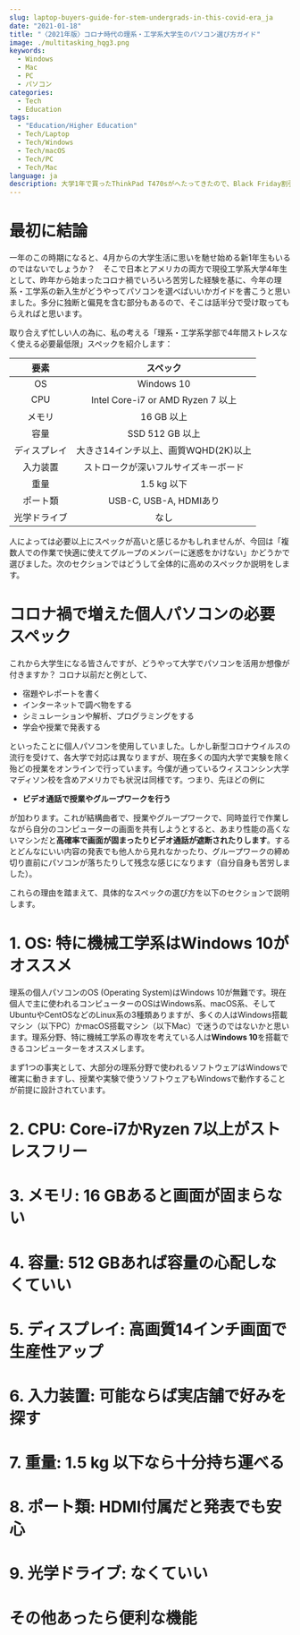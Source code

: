 ```yaml
---
slug: laptop-buyers-guide-for-stem-undergrads-in-this-covid-era_ja
date: "2021-01-18"
title: "〈2021年版〉コロナ時代の理系・工学系大学生のパソコン選び方ガイド"
image: ./multitasking_hqg3.png
keywords:
  - Windows
  - Mac
  - PC
  - パソコン
categories:
  - Tech
  - Education
tags:
  - "Education/Higher Education"
  - Tech/Laptop
  - Tech/Windows
  - Tech/macOS
  - Tech/PC
  - Tech/Mac
language: ja
description: 大学1年で買ったThinkPad T470sがへたってきたので、Black Friday割引でThinkPad T14 Gen 1を買いました。備忘録も兼ねて、旧パソコンからどうやって環境移行したか書き留めたいと思います。
---
```


# 最初に結論
一年のこの時期になると、4月からの大学生活に思いを馳せ始める新1年生もいるのではないでしょうか？　そこで日本とアメリカの両方で現役工学系大学4年生として、昨年から始まったコロナ禍でいろいろ苦労した経験を基に、今年の理系・工学系の新入生がどうやってパソコンを選べばいいかガイドを書こうと思いました。多分に独断と偏見を含む部分もあるので、そこは話半分で受け取ってもらえればと思います。

取り合えず忙しい人の為に、私の考える「理系・工学系学部で4年間ストレスなく使える必要最低限」スペックを紹介します：

|要素           | スペック                              |
| :-:           | :-:                                   |
| OS            | Windows 10                            |
| CPU           | Intel Core-i7 or AMD Ryzen 7 以上     |
| メモリ        | 16 GB 以上                            |
| 容量          | SSD 512 GB 以上                       |
| ディスプレイ  | 大きさ14インチ以上、画質WQHD(2K)以上  |
| 入力装置　    | ストロークが深いフルサイズキーボード  |
| 重量          | 1.5 kg 以下                           |
| ポート類      | USB-C, USB-A, HDMIあり                |
| 光学ドライブ  | なし                                  |

人によっては必要以上にスペックが高いと感じるかもしれませんが、今回は「複数人での作業で快適に使えてグループのメンバーに迷惑をかけない」かどうかで選びました。次のセクションではどうして全体的に高めのスペックか説明をします。

# コロナ禍で増えた個人パソコンの必要スペック

これから大学生になる皆さんですが、どうやって大学でパソコンを活用か想像が付きますか？ コロナ以前だと例として、
- 宿題やレポートを書く 
- インターネットで調べ物をする
- シミュレーションや解析、プログラミングをする
- 学会や授業で発表する

といったことに個人パソコンを使用していました。しかし新型コロナウイルスの流行を受けて、各大学で対応は異なりますが、現在多くの国内大学で実験を除く殆どの授業をオンラインで行っています。今僕が通っているウィスコンシン大学マディソン校を含めアメリカでも状況は同様です。つまり、先ほどの例に
- **ビデオ通話で授業やグループワークを行う**

が加わります。これが結構曲者で、授業やグループワークで、同時並行で作業しながら自分のコンピューターの画面を共有しようとすると、あまり性能の高くないマシンだと**高確率で画面が固まったりビデオ通話が遮断されたりします**。するとどんなにいい内容の発表でも他人から見れなかったり、グループワークの締め切り直前にパソコンが落ちたりして残念な感じになります（自分自身も苦労しました）。

これらの理由を踏まえて、具体的なスペックの選び方を以下のセクションで説明します。

# 1. OS: 特に機械工学系はWindows 10がオススメ

理系の個人パソコンのOS (Operating System)はWindows 10が無難です。現在個人で主に使われるコンピューターのOSはWindows系、macOS系、そしてUbuntuやCentOSなどのLinux系の3種類ありますが、多くの人はWindows搭載マシン（以下PC）かmacOS搭載マシン（以下Mac）で迷うのではないかと思います。理系分野、特に機械工学系の専攻を考えている人は**Windows 10**を搭載できるコンピューターをオススメします。

まず1つの事実として、大部分の理系分野で使われるソフトウェアはWindowsで確実に動きますし、授業や実験で使うソフトウェアもWindowsで動作することが前提に設計されています。

# 2. CPU: Core-i7かRyzen 7以上がストレスフリー
# 3. メモリ: 16 GBあると画面が固まらない
# 4. 容量: 512 GBあれば容量の心配しなくていい
# 5. ディスプレイ: 高画質14インチ画面で生産性アップ
# 6. 入力装置: 可能ならば実店舗で好みを探す
# 7. 重量: 1.5 kg 以下なら十分持ち運べる
# 8. ポート類: HDMI付属だと発表でも安心
# 9. 光学ドライブ: なくていい
# その他あったら便利な機能
